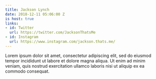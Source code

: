 ```yaml
---
title: Jackson Lynch
date: 2018-12-11 05:06:00 Z
is host: true
links:
- id: Twitter
  url: https://twitter.com/JacksonThatsMe
- id: Instagram
  url: https://www.instagram.com/jackson.thats.me/
---
```


Lorem ipsum dolor sit amet, consectetur adipiscing elit, sed do eiusmod tempor incididunt ut labore et dolore magna aliqua. Ut enim ad minim veniam, quis nostrud exercitation ullamco laboris nisi ut aliquip ex ea commodo consequat. 